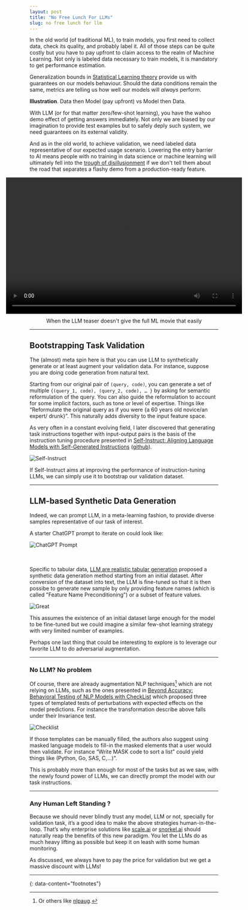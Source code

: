 ```yaml
---
layout: post
title: "No Free Lunch For LLMs"
slug: no free lunch for llm
---
```



In the old world (of traditional ML), to train models, you first need to collect data, check its quality, and probably label it. All of those steps can be quite costly but you have to pay upfront to claim access to the realm of Machine Learning. Not only is labeled data necessary to train models, it is mandatory to get performance estimation.  

Generalization bounds in [Statistical Learning theory](https://en.wikipedia.org/wiki/Statistical_learning_theory) provide us with guarantees on our models behaviour. Should the data conditions remain the same, metrics are telling us how well our models will *always* perform.  

**Illustration**. Data then Model (pay upfront) vs Model then Data.  

With LLM (or for that matter zero/few-shot learning), you have the wahoo demo effect of getting answers immediately. Not only we are biased by our imagination to provide test examples but to safely deply such system, we need guarantees on its external validity.  

And as in the old world, to achieve validation, we need labeled data representative of our expected usage scenario. Lowering the entry barrier to AI means people with no training in data science or machine learning will ultimately fell into the [trough of disillusionment](https://www.gartner.com/en/chat/gartner-hype-cycle) if we don't tell them about the road that separates a flashy demo from a production-ready feature.  

<figure style="display: flex; flex-direction: column; align-items: center; text-align: center;">
<video controls width="630" height="364">
  <source src="/assets/videos/trap.mp4" type="video/mp4">
  Your browser does not support the video tag.
</video>
<figcaption style="margin-top: 10px; font-size: 14px;">When the LLM teaser doesn't give the full ML movie that easily</figcaption>
</figure>

---
## Bootstrapping Task Validation

The (almost) meta spin here is that you can use LLM to synthetically generate or at least augment your validation data. For instance, suppose you are doing code generation from natural text.

Starting from our original pair of `(query, code)`, you can generate a set of multiple `{(query_1, code), (query_2, code), … }` by asking for semantic reformulation of the query. You can also guide the reformulation to account for some implicit factors, such as tone or level of expertise. Things like “Reformulate the original query as if you were {a 60 years old novice/an expert/ drunk}”. This naturally adds diversity to the input feature space.  

As very often in a constant evolving field, I later discovered that generating task instructions together with input-output pairs is the basis of the instruction tuning procedure presented in [Self-Instruct: Aligning Language Models with Self-Generated Instructions](https://arxiv.org/abs/2212.10560) ([github](https://github.com/yizhongw/self-instruct)). 

![Self-Instruct](/assets/images/self-instruct.png) 
  
If Self-Instruct aims at improving the performance of instruction-tuning LLMs, we can simply use it to bootstrap our validation dataset.

---
## LLM-based Synthetic Data Generation

Indeed, we can prompt LLM, in a meta-learning fashion, to provide diverse samples representative of our task of interest.

A starter ChatGPT prompt to iterate on could look like:

![ChatGPT Prompt](/assets/images/prompt_example.png)

<br/><br/>
Specific to tabular data, [LLM are realistic tabular generation](https://arxiv.org/pdf/2210.06280.pdf) proposed a synthetic data generation method starting from an initial dataset. After conversion of the dataset into text, the LLM is fine-tuned so that it is then possibe to generate new sample by only providing feature names (which is called "Feature Name Preconditioning") or a subset of feature values.

![Great](/assets/images/GReaT.png)

This assumes the existence of an initial dataset large enough for the model to be fine-tuned but we could imagine a similar few-shot learning strategy with very limited number of examples.  

Perhaps one last thing that could be interesting to explore is to leverage our favorite LLM to do adversarial augmentation.

---
### No LLM? No problem

Of course, there are already augmentation NLP techniques[^1] which are not relying on LLMs, such as the ones presented in [Beyond Accuracy: Behavioral Testing of NLP Models with CheckList](https://homes.cs.washington.edu/~marcotcr/acl20_checklist.pdf) which proposed three types of templated tests of perturbations with expected effects on the model predictions. For instance the transformation describe above falls under their Invariance test.

![Checklist](/assets/images/checklist.png)

If those templates can be manually filled, the authors also suggest using masked language models to fill-in the masked elements that a user would then validate. For instance “Write MASK code to sort a list” could yield things like (Python, Go, SAS, C,…)".

This is probably more than enough for most of the tasks but as we saw, with the newly found power of LLMs, we can directly prompt the model with our task instructions.


---
### Any Human Left Standing ?

Because we should never blindly trust any model, LLM or not, specially for validation task, it’s a good idea to make the above strategies human-in-the-loop. That’s why enterprise solutions like [scale.ai](http://scale.ai) or [snorkel.ai](https://snorkel.ai) should naturally reap the benefits of this new paradigm. You let the LLMs do as much heavy lifting as possible but keep it on leash with some human monitoring.  

As discussed, we always have to pay the price for validation but we get a massive discount with LLMs! 

---
{: data-content="footnotes"}

[^1]: Or others like [nlpaug](https://github.com/makcedward/nlpaug).
